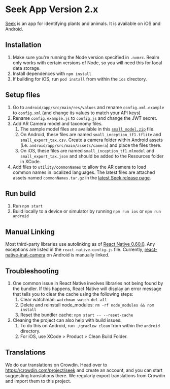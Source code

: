 # Seek App Version 2.x

[Seek](https://www.inaturalist.org/pages/seek_app) is an app for identifying plants and animals. It is available on iOS and Android.

## Installation
1. Make sure you're running the Node version specified in `.nvmrc`. Realm only works with certain versions of Node, so you will need this for local data storage.
2. Install dependences with `npm install`
3. If building for iOS, run `pod install` from within the `ios` directory.

## Setup files
1. Go to `android/app/src/main/res/values` and rename `config.xml.example` to `config.xml` (and change its values to match your API keys)
2. Rename `config.example.js` to `config.js` and change the JWT secret.
3. Add AR Camera model and taxonomy files.
    1. The sample model files are available in this [`small_model.zip`](https://github.com/inaturalist/SeekReactNative/releases/tag/v2.9.1-138) file.
    2. On Android, these files are named `small_inception_tf1.tflite` and `small_export_tax.csv`. Create a camera folder within Android assets (i.e. `android/app/src/main/assets/camera`) and place the files there. 
    3. On iOS, these files are named `small_inception_tf1.mlmodel` and `small_export_tax.json` and should be added to the Resources folder in XCode.
4. Add files to `utility/commonNames` to allow the AR camera to load common names in localized languages. The latest files are attached assets named `commonNames.tar.gz` in the [latest Seek release page](https://github.com/inaturalist/SeekReactNative/releases).

## Run build
1. Run `npm start`
2. Build locally to a device or simulator by running `npm run ios` or `npm run android`

## Manual Linking
Most third-party libraries use autolinking as of [React Native 0.60.0](https://facebook.github.io/react-native/blog/2019/07/03/version-60#native-modules-are-now-autolinked). Any exceptions are listed in the `react-native.config.js` file. Currently, [react-native-inat-camera](https://github.com/inaturalist/react-native-inat-camera) on Android is manually linked.

## Troubleshooting
1. One common issue in React Native involves libraries not being found by the bundler. If this happens, React Native will display an error message that tells you to clear the cache using the following steps: 
    1. Clear watchman: `watchman watch-del-all`
    2. Delete and reinstall node_modules: `rm -rf node_modules && npm install`
    3. Reset the bundler cache: `npm start -- --reset-cache`
2. Cleaning the project can also help with build issues.
    1. To do this on Android, run `./gradlew clean` from within the `android` directory.
    2. For iOS, use XCode > Product > Clean Build Folder.

## Translations
We do our translations on Crowdin. Head over to https://crowdin.com/project/seek and create an account, and you can start suggesting translations there. We regularly export translations from Crowdin and import them to this project.

